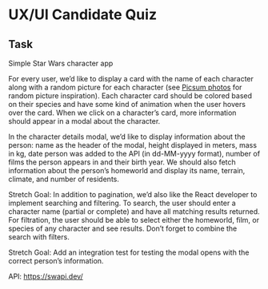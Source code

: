 # UX/UI Candidate Quiz
## Task
Simple Star Wars character app

For every user, we’d like to display a card with the name of each character along with a random picture for each character (see <a href="https://picsum.photos/">Picsum photos</a> for random picture inspiration). Each character card should be colored based on their species and have some kind of animation when the user hovers over the card. When we click on a character’s card, more information should appear in a modal about the character.

In the character details modal, we’d like to display information about the person: name as the header of the modal, height displayed in meters, mass in kg, date person was added to the API (in dd-MM-yyyy format), number of films the person appears in and their birth year. We should also fetch information about the person’s homeworld and display its name, terrain, climate, and number of residents.

Stretch Goal: In addition to pagination, we’d also like the React developer to implement searching and filtering. To search, the user should enter a character name (partial or complete) and have all matching results returned. For filtration, the user should be able to select either the homeworld, film, or species of any character and see results. Don’t forget to combine the search with filters.

Stretch Goal: Add an integration test for testing the modal opens with the correct person’s information.

API: https://swapi.dev/
